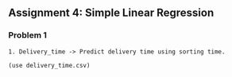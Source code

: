 ## Assignment 4: Simple Linear Regression
### Problem 1
	1. Delivery_time -> Predict delivery time using sorting time.

	(use delivery_time.csv)
